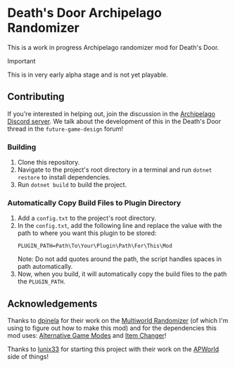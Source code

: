 # Death's Door Archipelago Randomizer

This is a work in progress Archipelago randomizer mod for Death's Door.

> [!IMPORTANT]
> This is in very early alpha stage and is not yet playable.

## Contributing

If you're interested in helping out, join the discussion in the [Archipelago Discord server](https://discord.com/invite/8Z65BR2).
We talk about the development of this in the Death's Door thread in the `future-game-design` forum!

### Building
1. Clone this repository.
2. Navigate to the project's root directory in a terminal and run `dotnet restore` to install dependencies.
3. Run `dotnet build` to build the project.

### Automatically Copy Build Files to Plugin Directory
1. Add a `config.txt` to the project's root directory.
2. In the `config.txt`, add the following line and replace the value with the path to where you want this plugin to be stored:
    ```plaintext
    PLUGIN_PATH=Path\To\Your\Plugin\Path\For\This\Mod
    ```
    Note: Do not add quotes around the path, the script handles spaces in path automatically.
3. Now, when you build, it will automatically copy the build files to the path the `PLUGIN_PATH`.

## Acknowledgements

Thanks to [dpinela](https://github.com/dpinela) for their work on the
[Multiworld Randomizer](https://github.com/dpinela/DeathsDoor.Randomizer)
(of which I'm using to figure out how to make this mod) and for the dependencies this mod uses:
[Alternative Game Modes](https://github.com/dpinela/DeathsDoor.AlternativeGameModes) and
[Item Changer](https://github.com/dpinela/DeathsDoor.ItemChanger)!

Thanks to [lunix33](https://github.com/lunix33) for starting this project with their work on the
[APWorld](https://github.com/lunix33/Archipelago_DeathsDoor/tree/deaths-door/worlds/deaths_door) side of things!